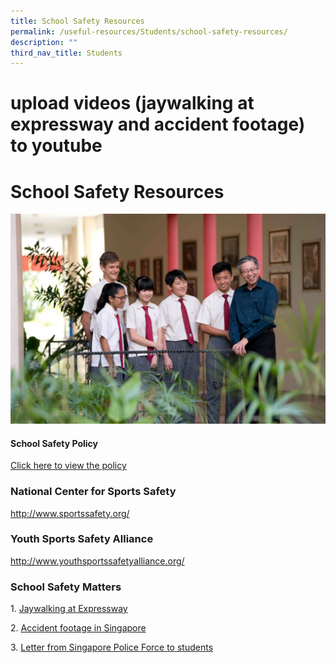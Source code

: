 ```yaml
---
title: School Safety Resources
permalink: /useful-resources/Students/school-safety-resources/
description: ""
third_nav_title: Students
---
```

# upload videos (jaywalking at expressway and accident footage) to youtube
# School Safety Resources

![](/images/Useful%20Resources/Students/Copy%20of%2020181030_095908B.jpg)

#### School Safety Policy

[Click here to view the policy](/useful-resources/Students/school-safety-policy/)



### National Center for Sports Safety

<a href="http://www.sportssafety.org/" target="_blank">http://www.sportssafety.org/</a>

  

### Youth Sports Safety Alliance

<a href="http://www.youthsportssafetyalliance.org/" target="_blank">http://www.youthsportssafetyalliance.org/</a>
  

### School Safety Matters

1. [Jaywalking at Expressway](https://bukitbatoksec.moe.edu.sg/qql/slot/u537/About%20Us/School%20Safety%20Resources/Jaywalking%20at%20Expressway-mpg.mpg)

2. [Accident footage in Singapore](https://bukitbatoksec.moe.edu.sg/qql/slot/u537/About%20Us/School%20Safety%20Resources/accident_footage_in_singapore.flv)

3. <a href="/files/Useful%20Resources/Students/Letter%20to%20Students.pdf" target="_blank">Letter from Singapore Police Force to students</a>